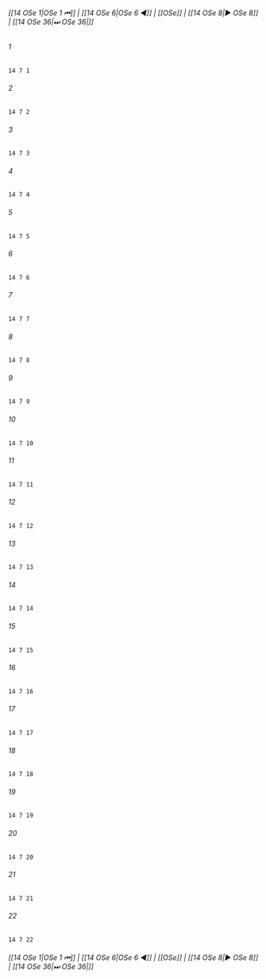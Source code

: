 
###### [[14 OSe 1|OSe 1 ⏮]] | [[14 OSe 6|OSe 6 ◀]] | [[OSe]] | [[14 OSe 8|▶ OSe 8]] | [[14 OSe 36|⏭ OSe 36|]]

###### 1
``` verse
14 7 1 
```
###### 2
``` verse
14 7 2 
```
###### 3
``` verse
14 7 3 
```
###### 4
``` verse
14 7 4 
```
###### 5
``` verse
14 7 5 
```
###### 6
``` verse
14 7 6 
```
###### 7
``` verse
14 7 7 
```
###### 8
``` verse
14 7 8 
```
###### 9
``` verse
14 7 9 
```
###### 10
``` verse
14 7 10 
```
###### 11
``` verse
14 7 11 
```
###### 12
``` verse
14 7 12 
```
###### 13
``` verse
14 7 13 
```
###### 14
``` verse
14 7 14 
```
###### 15
``` verse
14 7 15 
```
###### 16
``` verse
14 7 16 
```
###### 17
``` verse
14 7 17 
```
###### 18
``` verse
14 7 18 
```
###### 19
``` verse
14 7 19 
```
###### 20
``` verse
14 7 20 
```
###### 21
``` verse
14 7 21 
```
###### 22
``` verse
14 7 22 
```

###### [[14 OSe 1|OSe 1 ⏮]] | [[14 OSe 6|OSe 6 ◀]] | [[OSe]] | [[14 OSe 8|▶ OSe 8]] | [[14 OSe 36|⏭ OSe 36|]]

